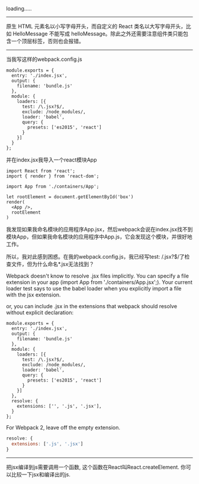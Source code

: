 loading.....

***
原生 HTML 元素名以小写字母开头，而自定义的 React 类名以大写字母开头，比如 HelloMessage 不能写成 helloMessage。除此之外还需要注意组件类只能包含一个顶层标签，否则也会报错。
***
当我写这样的webpack.config.js
```JS
module.exports = {
  entry: './index.jsx',
  output: {
    filename: 'bundle.js'
  },
  module: {
    loaders: [{
      test: /\.jsx?$/,
      exclude: /node_modules/,
      loader: 'babel',
      query: {
        presets: ['es2015', 'react']
      }
    }]
  }
};
```
并在index.jsx我导入一个react模块App
```JS
import React from 'react';
import { render } from 'react-dom';

import App from './containers/App';

let rootElement = document.getElementById('box')
render(
  <App />,
  rootElement
)
```
我发现如果我命名模块的应用程序App.jsx，然后webpack会说在index.jsx找不到模块App，但如果我命名模块的应用程序中App.js，它会发现这个模块，并很好地工作。

所以，我对此感到困惑。在我的webpack.config.js，我已经写test: /\.jsx?$/了检查文件，但为什么命名*.jsx无法找到？

Webpack doesn't know to resolve .jsx files implicitly. You can specify a file extension in your app (import App from './containers/App.jsx';). Your current loader test says to use the babel loader when you explicitly import a file with the jsx extension.

or, you can include .jsx in the extensions that webpack should resolve without explicit declaration:
```JS
module.exports = {
  entry: './index.jsx',
  output: {
    filename: 'bundle.js'
  },
  module: {
    loaders: [{
      test: /\.jsx?$/,
      exclude: /node_modules/,
      loader: 'babel',
      query: {
        presets: ['es2015', 'react']
      }
    }]
  },
  resolve: {
    extensions: ['', '.js', '.jsx'],
  }
};
```
For Webpack 2, leave off the empty extension.
```javascript
resolve: {
  extensions: ['.js', '.jsx']
}
```
***
把jsx编译到js需要调用一个函数, 这个函数在React叫React.createElement. 你可以比较一下jsx和编译出的js.